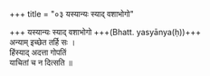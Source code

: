 +++
title = "०३ यस्यान्यः स्याद् वशाभोगो"

+++
यस्यान्यः स्याद् वशाभोगो +++(Bhatt. yasyānya(ḥ))+++  
अन्याम् इच्छेत तर्हि सः ।  
हिंस्याद् अदत्ता गोपतिं  
याचितां च न दित्सति ॥